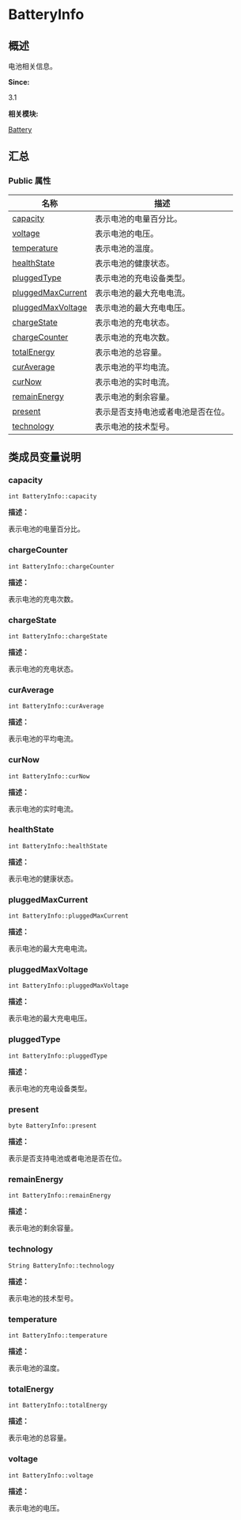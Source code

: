 # BatteryInfo


## **概述**

电池相关信息。

**Since:**

3.1

**相关模块:**

[Battery](battery.md)


## **汇总**


### Public 属性

  | 名称 | 描述 | 
| -------- | -------- |
| [capacity](#capacity) | 表示电池的电量百分比。 | 
| [voltage](#voltage) | 表示电池的电压。 | 
| [temperature](#temperature) | 表示电池的温度。 | 
| [healthState](#healthstate) | 表示电池的健康状态。 | 
| [pluggedType](#pluggedtype) | 表示电池的充电设备类型。 | 
| [pluggedMaxCurrent](#pluggedmaxcurrent) | 表示电池的最大充电电流。 | 
| [pluggedMaxVoltage](#pluggedmaxvoltage) | 表示电池的最大充电电压。 | 
| [chargeState](#chargestate) | 表示电池的充电状态。 | 
| [chargeCounter](#chargecounter) | 表示电池的充电次数。 | 
| [totalEnergy](#totalenergy) | 表示电池的总容量。 | 
| [curAverage](#curaverage) | 表示电池的平均电流。 | 
| [curNow](#curnow) | 表示电池的实时电流。 | 
| [remainEnergy](#remainenergy) | 表示电池的剩余容量。 | 
| [present](#present) | 表示是否支持电池或者电池是否在位。 | 
| [technology](#technology) | 表示电池的技术型号。 | 


## **类成员变量说明**


### capacity

  
```
int BatteryInfo::capacity
```

**描述：**

表示电池的电量百分比。


### chargeCounter

  
```
int BatteryInfo::chargeCounter
```

**描述：**

表示电池的充电次数。


### chargeState

  
```
int BatteryInfo::chargeState
```

**描述：**

表示电池的充电状态。


### curAverage

  
```
int BatteryInfo::curAverage
```

**描述：**

表示电池的平均电流。


### curNow

  
```
int BatteryInfo::curNow
```

**描述：**

表示电池的实时电流。


### healthState

  
```
int BatteryInfo::healthState
```

**描述：**

表示电池的健康状态。


### pluggedMaxCurrent

  
```
int BatteryInfo::pluggedMaxCurrent
```

**描述：**

表示电池的最大充电电流。


### pluggedMaxVoltage

  
```
int BatteryInfo::pluggedMaxVoltage
```

**描述：**

表示电池的最大充电电压。


### pluggedType

  
```
int BatteryInfo::pluggedType
```

**描述：**

表示电池的充电设备类型。


### present

  
```
byte BatteryInfo::present
```

**描述：**

表示是否支持电池或者电池是否在位。


### remainEnergy

  
```
int BatteryInfo::remainEnergy
```

**描述：**

表示电池的剩余容量。


### technology

  
```
String BatteryInfo::technology
```

**描述：**

表示电池的技术型号。


### temperature

  
```
int BatteryInfo::temperature
```

**描述：**

表示电池的温度。


### totalEnergy

  
```
int BatteryInfo::totalEnergy
```

**描述：**

表示电池的总容量。


### voltage

  
```
int BatteryInfo::voltage
```

**描述：**

表示电池的电压。

